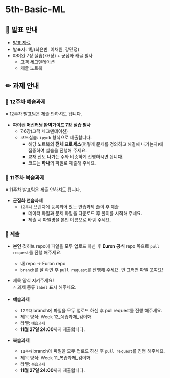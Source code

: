 # 5th-Basic-ML

## 📢 발표 안내
- [발표 자료]()
- 발표자: 1팀(최은빈, 이채원, 강민정)
- 파머완 7장 실습(7.6장) + 군집화 캐글 필사
  - 고객 세그멘테이션
  - 캐글 노트북

## ✏ 과제 안내
### 📍 12주차 예습과제
※ 12주차 발표팀은 제출 안하셔도 됩니다.
- **파이썬 머신러닝 완벽가이드 7장 실습 필사**
  - 7.6장(고객 세그멘테이션)
  - 코드실습: ```ipynb``` 형식으로 제출합니다.
    - 해당 노트북의 **전체 프로세스**(어떻게 문제를 정의하고 해결해 나가는지)에 집중하여 실습을 진행해 주세요.
    - 교재 진도 나가는 주와 비슷하게 진행하시면 됩니다.
    - 코드는 **하나**의 파일로 제출해 주세요.

### 📍 11주차 복습과제
※ 11주차 발표팀은 제출 안하셔도 됩니다.
- **군집화 연습과제**  
  - ```12주차``` 브랜치에 등록되어 있는 연습과제 풀이 후 제출
    - ﻿데이터 파일과 문제 파일을 다운로드 후 풀이를 시작해 주세요.﻿
    - 제출 시 파일명을 본인 이름으로 바꿔 주세요.
  
### 📍 제출
- **본인** 깃허브 repo에 파일을 모두 업로드 하신 후 **Euron 공식** repo 쪽으로 ```pull request```를 진행 해주세요.
  - 내 repo -> Euron repo
  - ```branch```를 잘 확인 후 ```pull request```를 진행해 주세요. 안 그러면 파일 꼬여요!
- 제목 양식 지켜주세요!  
⭐ 과제 종류 ```label``` 표시 해주세요.

- **예습과제**
  - ```12주차``` branch에 파일을 모두 업로드 하신 후 pull request를 진행 해주세요.
  - 제목 양식: Week 12_예습과제_김이화
  - 라벨: ```예습과제```
  - **11월 27일 24:00**까지 제출합니다.
  
- **복습과제**
  - ```11주차``` branch에 파일을 모두 업로드 하신 후 ```pull request```를 진행 해주세요.
  - 제목 양식: Week 11_복습과제_김이화
  - 라벨: ```복습과제```
  - **11월 27일 24:00**까지 제출합니다.
